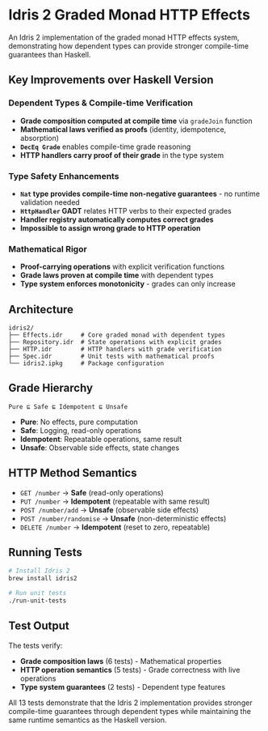 # Idris 2 Graded Monad HTTP Effects

An Idris 2 implementation of the graded monad HTTP effects system, demonstrating how dependent types can provide stronger compile-time guarantees than Haskell.

## Key Improvements over Haskell Version

### Dependent Types & Compile-time Verification
- **Grade composition computed at compile time** via `gradeJoin` function
- **Mathematical laws verified as proofs** (identity, idempotence, absorption)
- **`DecEq Grade`** enables compile-time grade reasoning
- **HTTP handlers carry proof of their grade** in the type system

### Type Safety Enhancements
- **`Nat` type provides compile-time non-negative guarantees** - no runtime validation needed
- **`HttpHandler` GADT** relates HTTP verbs to their expected grades
- **Handler registry automatically computes correct grades**
- **Impossible to assign wrong grade to HTTP operation**

### Mathematical Rigor
- **Proof-carrying operations** with explicit verification functions
- **Grade laws proven at compile time** with dependent types
- **Type system enforces monotonicity** - grades can only increase

## Architecture

```
idris2/
├── Effects.idr     # Core graded monad with dependent types
├── Repository.idr  # State operations with explicit grades  
├── HTTP.idr        # HTTP handlers with grade verification
├── Spec.idr        # Unit tests with mathematical proofs
└── idris2.ipkg     # Package configuration
```

## Grade Hierarchy

```
Pure ⊑ Safe ⊑ Idempotent ⊑ Unsafe
```

- **Pure**: No effects, pure computation
- **Safe**: Logging, read-only operations
- **Idempotent**: Repeatable operations, same result
- **Unsafe**: Observable side effects, state changes

## HTTP Method Semantics

- `GET /number` → **Safe** (read-only operations)
- `PUT /number` → **Idempotent** (repeatable with same result)  
- `POST /number/add` → **Unsafe** (observable side effects)
- `POST /number/randomise` → **Unsafe** (non-deterministic effects)
- `DELETE /number` → **Idempotent** (reset to zero, repeatable)

## Running Tests

```bash
# Install Idris 2
brew install idris2

# Run unit tests
./run-unit-tests
```

## Test Output

The tests verify:
- **Grade composition laws** (6 tests) - Mathematical properties
- **HTTP operation semantics** (5 tests) - Grade correctness with live operations
- **Type system guarantees** (2 tests) - Dependent type features

All 13 tests demonstrate that the Idris 2 implementation provides stronger compile-time guarantees through dependent types while maintaining the same runtime semantics as the Haskell version.